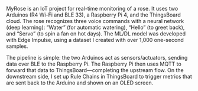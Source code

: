 MyRose is an IoT project for real-time monitoring of a rose. It uses two Arduinos (R4 Wi-Fi and BLE 33), a Raspberry Pi 4, and the ThingsBoard cloud. The rose recognizes three voice commands with a neural network (deep learning): “Water” (for automatic watering), “Hello” (to greet back), and “Servo” (to spin a fan on hot days). The ML/DL model was developed with Edge Impulse, using a dataset I created with over 1,000 one-second samples.

The pipeline is simple: the two Arduinos act as sensors/actuators, sending data over BLE to the Raspberry Pi. The Raspberry Pi then uses MQTT to forward that data to ThingsBoard—completing the upstream flow. On the downstream side, I set up Rule Chains in ThingsBoard to trigger metrics that are sent back to the Arduino and shown on an OLED screen.
